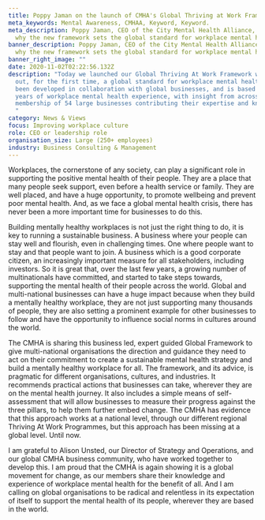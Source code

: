 ```yaml
---
title: Poppy Jaman on the launch of CMHA's Global Thriving at Work Framework
meta_keywords: Mental Awareness, CMHAA, Keyword, Keyword.
meta_description: Poppy Jaman, CEO of the City Mental Health Alliance, shares
  why the new framework sets the global standard for workplace mental health.
banner_description: Poppy Jaman, CEO of the City Mental Health Alliance, shares
  why the new framework sets the global standard for workplace mental health.
banner_right_image: ""
date: 2020-11-02T02:22:56.132Z
description: "Today we launched our Global Thriving At Work Framework which sets
  out, for the first time, a global standard for workplace mental health. It has
  been developed in collaboration with global businesses, and is based on 10
  years of workplace mental health experience, with insight from across the CMHA
  membership of 54 large businesses contributing their expertise and knowledge.
  "
category: News & Views
focus: Improving workplace culture
role: CEO or leadership role
organisation_size: Large (250+ employees)
industry: Business Consulting & Management
---
```

Workplaces, the cornerstone of any society, can play a significant role in supporting the positive mental health of their people. They are a place that many people seek support, even before a health service or family. They are well placed, and have a huge opportunity, to promote wellbeing and prevent poor mental health. And, as we face a global mental health crisis, there has never been a more important time for businesses to do this.

Building mentally healthy workplaces is not just the right thing to do, it is key to running a sustainable business. A business where your people can stay well and flourish, even in challenging times. One where people want to stay and that people want to join. A business which is a good corporate citizen, an increasingly important measure for all stakeholders, including investors. So it is great that, over the last few years, a growing number of multinationals have committed, and started to take steps towards, supporting the mental health of their people across the world. Global and multi-national businesses can have a huge impact because when they build a mentally healthy workplace, they are not just supporting many thousands of people, they are also setting a prominent example for other businesses to follow and have the opportunity to influence social norms in cultures around the world. 

The CMHA is sharing this business led, expert guided Global Framework to give multi-national organisations the direction and guidance they need to act on their commitment to create a sustainable mental health strategy and build a mentally healthy workplace for all. The framework, and its advice, is pragmatic for different organisations, cultures, and industries. It recommends practical actions that businesses can take, wherever they are on the mental health journey. It also includes a simple means of self-assessment that will allow businesses to measure their progress against the three pillars, to help them further embed change. The CMHA has evidence that this approach works at a national level, through our different regional Thriving At Work Programmes, but this approach has been missing at a global level. Until now.

I am grateful to Alison Unsted, our Director of Strategy and Operations, and our global CMHA business community, who have worked together to develop this. I am proud that the CMHA is again showing it is a global movement for change, as our members share their knowledge and experience of workplace mental health for the benefit of all. And I am calling on global organisations to be radical and relentless in its expectation of itself to support the mental health of its people, wherever they are based in the world.